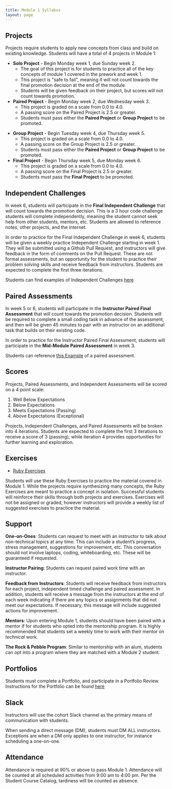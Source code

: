 ```yaml
---
title: Module 1 Syllabus
layout: page
---
```


## Projects

Projects require students to apply new concepts from class and build on existing knowledge. Students will have a total of 4 projects in Module 1:

* **Solo Project** - Begin Monday week 1, due Sunday week 2.
  * The goal of this project is for students to practice all of the key concepts of module 1 covered in the prework and week 1.
  * This project is "safe to fail", meaning it will not count towards the final promotion decision at the end of the module.
  * Students will be given feedback on their project, but scores will not count towards promotion.
* **Paired Project** - Begin Monday week 2, due Wednesday week 3.
  * This project is graded on a scale from 0.0 to 4.0.
  * A passing score on the Paired Project is 2.5 or greater.
  * Students must pass either the **Paired Project** or **Group Project** to be promoted.
<!--
* **Winter Project** - Begin Friday week 3, due Sunday week 4.
  * This project and accompanying assignments are designed to keep your skills sharp over the winter break.
  * This project is not graded and will not count towards the final promotion decision at the end of the module.
-->
* **Group Project** - Begin Tuesday week 4, due Thursday week 5.
  * This project is graded on a scale from 0.0 to 4.0.
  * A passing score on the Group Project is 2.5 or greater.
  * Students must pass either the **Paired Project** or **Group Project** to be promoted.
* **Final Project** - Begin Thursday week 5, due Monday week 6.
  * This project is graded on a scale from 0.0 to 4.0.
  * A passing score on the Final Project is 2.5 or greater.
  * Students must pass the **Final Project** to be promoted.

## Independent Challenges

In week 6, students will participate in the **Final Independent Challenge** that will count towards the promotion decision. This is a 3 hour code challenge students will complete independently, meaning the student cannot seek help from other students, mentors, etc. Students are allowed to reference notes, other projects, and the internet.

In order to practice for the Final Independent Challenge in week 6, students will be given a weekly practice Independent Challenge starting in week 1. They will be submitted using a Github Pull Request, and instructors will give feedback in the form of comments on the Pull Request. These are not formal assessments, but an opportunity for the student to practice their problem solving skills and receive feedback from instructors. Students are expected to complete the first three iterations.

Students can find examples of Independent Challenges [here](./practice_assessments)

## Paired Assessments

In week 5 or 6, students will participate in the **Instructor Paired Final Assessment** that will count towards the promotion decision. Students will be required to complete a small coding task in advance of the assessment, and then will be given 45 minutes to pair with an instructor on an additional task that builds on their existing code.

In order to practice for the Instructor Paired Final Assessment, students will participate in the **Mid-Module Paired Assessment** in week 3.

Students can reference [this Example](https://github.com/turingschool-examples/pets_and_customers) of a paired assessment.

## Scores

Projects, Paired Assessments, and Independent Assessments will be scored on a 4 point scale:

1. Well Below Expectations
2. Below Expectations
3. Meets Expectations (Passing)
4. Above Expectations (Exceptional)

Projects, Independent Challenges, and Paired Assessments will be broken into 4 iterations. Students are expected to complete the first 3 iterations to receive a score of 3 (passing), while iteration 4 provides opportunities for further learning and exploration.

## Exercises

- [Ruby Exercises](https://github.com/turingschool/ruby-exercises)

Students will use these Ruby Exercises to practice the material covered in Module 1. While the projects require synthesizing many concepts, the Ruby Exercises are meant to practice a concept in isolation. Successful students will reinforce their skills through both projects and exercises. Exercises will not be assigned or graded, however instructors will provide a weekly list of suggested exercises to practice the material.

## Support

**One-on-Ones**: Students can request to meet with an instructor to talk about non-technical topics at any time. This can include a student’s progress, stress management, suggestions for improvement, etc. This conversation should not involve laptops, coding, whiteboarding, etc. These will be guaranteed if requested.

**Instructor Pairing**: Students can request paired work time with an instructor.

**Feedback from Instructors**: Students will receive feedback from instructors for each project, independent timed challenge and paired assessment.  In addition, students will receive a message from the instructors at the end of each week indicating if there are any topics or assignments that did not meet our expectations. If necessary, this message will include suggested actions for improvement.

**Mentors**: Upon entering Module 1, students should have been paired with a mentor if for students who opted into the mentorship program. It is highly recommended that students set a weekly time to work with their mentor on _technical_ work.

**The Rock & Pebble Program**: Similar to mentorship with an alum, students can opt into a program where they are matched with a Module 2 student.

## Portfolios

Students must complete a Portfolio, and participate in a Portfolio Review. Instructions for the Portfolio can be found [here](./portfolios)

## Slack

Instructors will use the cohort Slack channel as the primary means of communication with students.

When sending a direct message (DM), students must DM ALL instructors. Exceptions are when a DM only applies to one instructor, for instance scheduling a one-on-one.

## Attendance

Attendance is required at 90% or above to pass Module 1. Attendance will be counted at all scheduled activities from 9:00 am to 4:00 pm. Per the Student Course Catalog, tardiness will be counted as absence.
